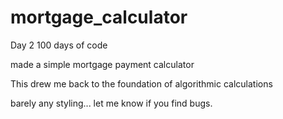 # mortgage_calculator

Day 2
100 days of code

made a simple mortgage payment calculator

This drew me back to the foundation of algorithmic calculations

barely any styling... let me know if you find bugs.
